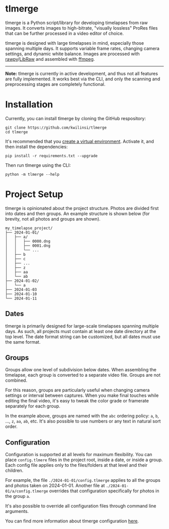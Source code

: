 # tlmerge

tlmerge is a Python script/library for developing timelapses from raw images. It
converts images to high-bitrate, "visually lossless" ProRes files that can be
further processed in a video editor of choice.

tlmerge is designed with large timelapses in mind, especially those spanning
multiple days. It supports variable frame rates, changing camera settings, and
dynamic white balance. Images are processed
with [rawpy](https://github.com/letmaik/rawpy)/[LibRaw](https://www.libraw.org/)
and assembled with [ffmpeg](https://ffmpeg.org/).

---

**Note:** tlmerge is currently in active development, and thus not all features
are fully implemented. It works best via the CLI, and only the scanning and
preprocessing stages are completely functional.

# Installation

Currently, you can install tlmerge by cloning the GitHub respository:

```
git clone https://github.com/kwilinsi/tlmerge
cd tlmerge
```

It's recommended that you
[create a virtual environment](https://packaging.python.org/en/latest/guides/installing-using-pip-and-virtual-environments/#create-and-use-virtual-environments).
Activate it, and then install the dependencies:

```
pip install -r requirements.txt --upgrade
```

Then run tlmerge using the CLI:

```
python -m tlmerge --help
```

# Project Setup

tlmerge is opinionated about the project structure. Photos are divided first
into dates and then groups. An example structure is shown below (for brevity,
not all photos and groups are shown).

```
my_timelapse_project/
├── 2024-01-01/
│   ├── a/
│   │   ├── 0000.dng
│   │   ├── 0001.dng
│   │   └── ...
│   ├── b
│   ├── c
│   ├── ...
│   ├── z
│   ├── aa
│   └── ab
├── 2024-01-02/
│   └── a
├── 2024-01-03
├── 2024-01-10
└── 2024-01-11
```

## Dates

tlmerge is primarily designed for large-scale timelapses spanning multiple days.
As such, all projects must contain at least one date directory at the top level.
The date format string can be customized, but all dates must use the same
format.

## Groups

Groups allow one level of subdivision below dates. When assembling the
timelapse, each group is converted to a separate video file. Groups are not
combined.

For this reason, groups are particularly useful when changing camera settings or
interval between captures. When you make final touches while editing the final
video, it's easy to tweak the color grade or framerate separately for each
group.

In the example above, groups are named with the `abc` ordering policy: `a`,
`b`, ..., `z`, `aa`, `ab`, etc. It's also possible to use numbers or any text in
natural sort order.

## Configuration

Configuration is supported at all levels for maximum flexibility. You can place
`config.tlmere` files in the project root, inside a date, or inside a group.
Each config file applies only to the files/folders at that level and their
children.

For example, the file `./2024-01-01/config.tlmerge` applies to all the groups
and photos taken on 2024-01-01. Another file at `./2024-01-01/a/config.tlmerge`
overrides that configuration specifically for photos in the group `a`.

It's also possible to override all configuration files through command line
arguments.

You can find more information about tlmerge
configuration [here](docs/config.md).
